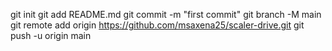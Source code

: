 git init
git add README.md
git commit -m "first commit"
git branch -M main
git remote add origin https://github.com/msaxena25/scaler-drive.git
git push -u origin main

